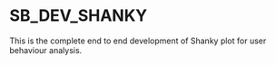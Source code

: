 # SB_DEV_SHANKY
This is the complete end to end development of Shanky plot for user behaviour analysis.
